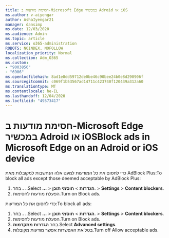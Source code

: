 ```yaml
---
title: חסימת מודעות ב-Microsoft Edge במכשיר Adroid או iOS
ms.author: v-aiyengar
author: AshaIyengar21
manager: dansimp
ms.date: 12/03/2020
ms.audience: Admin
ms.topic: article
ms.service: o365-administration
ROBOTS: NOINDEX, NOFOLLOW
localization_priority: Normal
ms.collection: Adm_O365
ms.custom:
- "9003856"
- "6906"
ms.openlocfilehash: 8ad1e8dd59712de0be46c90bee24b0e8d290906f
ms.sourcegitcommit: c069f1b53567ad14711c423740f120439a312a60
ms.translationtype: MT
ms.contentlocale: he-IL
ms.lasthandoff: 12/04/2020
ms.locfileid: "49573417"
---
```

# <a name="block-ads-in-microsoft-edge-on-an-adroid-or-ios-device"></a><span data-ttu-id="610cb-102">חסימת מודעות ב-Microsoft Edge במכשיר Adroid או iOS</span><span class="sxs-lookup"><span data-stu-id="610cb-102">Block ads in Microsoft Edge on an Adroid or iOS device</span></span>

<span data-ttu-id="610cb-103">כדי לחסום את כל המודעות למעט אלה הנחשבות למקובלות מאת AdBlock Plus:</span><span class="sxs-lookup"><span data-stu-id="610cb-103">To block all ads except those deemed acceptable by AdBlock Plus:</span></span>
1. <span data-ttu-id="610cb-104">בחר **.** ..</span><span class="sxs-lookup"><span data-stu-id="610cb-104">Select **…**</span></span><span data-ttu-id="610cb-105"> > **הגדרות**  >  **חוסמי תוכן**.</span><span class="sxs-lookup"><span data-stu-id="610cb-105"> > **Settings** > **Content blockers**.</span></span>
2. <span data-ttu-id="610cb-106">הפעלת מודעות לחסימות.</span><span class="sxs-lookup"><span data-stu-id="610cb-106">Turn on Block ads.</span></span>

<span data-ttu-id="610cb-107">כדי לחסום את כל המודעות:</span><span class="sxs-lookup"><span data-stu-id="610cb-107">To block all ads:</span></span>
1. <span data-ttu-id="610cb-108">בחר **.** ..</span><span class="sxs-lookup"><span data-stu-id="610cb-108">Select **…**</span></span><span data-ttu-id="610cb-109"> > **הגדרות**  >  **חוסמי תוכן**.</span><span class="sxs-lookup"><span data-stu-id="610cb-109"> > **Settings** > **Content blockers**.</span></span>
2. <span data-ttu-id="610cb-110">הפעלת מודעות לחסימות.</span><span class="sxs-lookup"><span data-stu-id="610cb-110">Turn on Block ads.</span></span>
3. <span data-ttu-id="610cb-111">בחר **הגדרות מתקדמות**.</span><span class="sxs-lookup"><span data-stu-id="610cb-111">Select **Advanced settings**.</span></span>
4. <span data-ttu-id="610cb-112">בטל את האפשרות אפשר מודעות מקובלות.</span><span class="sxs-lookup"><span data-stu-id="610cb-112">Turn off Allow acceptable ads.</span></span>